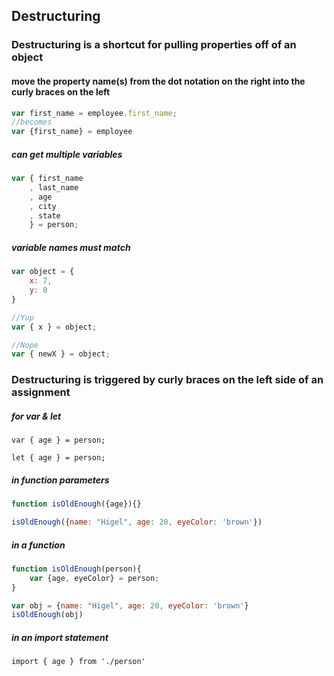 ## Destructuring

### Destructuring is a shortcut for pulling properties off of an object

#### move the property name(s) from the dot notation on the right into the curly braces on the left

```js
var first_name = employee.first_name;
//becomes
var {first_name} = employee
```

##### can get multiple variables

```js
var { first_name
    , last_name
    , age
    , city
    , state
    } = person;
```

##### variable names must match

``` js
var object = {
    x: 7,
    y: 8
}

//Yup 
var { x } = object; 

//Nope
var { newX } = object;
```

### Destructuring is triggered by curly braces on the left side of an assignment

##### for var & let

`var { age } = person;`

`let { age } = person;`

##### in function parameters

```js
function isOldEnough({age}){}

isOldEnough({name: "Higel", age: 20, eyeColor: 'brown'})
```

##### in a function

```js
function isOldEnough(person){
    var {age, eyeColor} = person;
}

var obj = {name: "Higel", age: 20, eyeColor: 'brown'}
isOldEnough(obj)
```

##### in an import statement

`import { age } from './person'`
